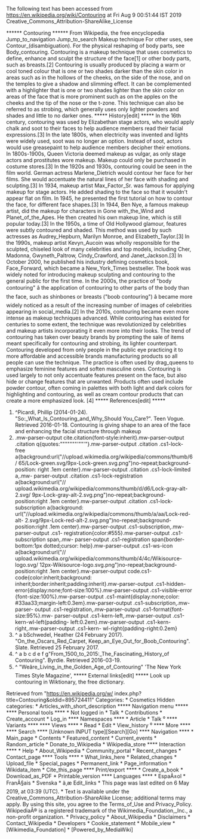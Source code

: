 The following text has been accessed from https://en.wikipedia.org/wiki/Contouring at Fri Aug 9 00:51:44 IST 2019
Creative_Commons_Attribution-ShareAlike_License




















****** Contouring ******
From Wikipedia, the free encyclopedia
Jump_to_navigation Jump_to_search
Makeup technique
For other uses, see Contour_(disambiguation).
For the physical reshaping of body parts, see Body_contouring.
Contouring is a makeup technique that uses cosmetics to define, enhance and
sculpt the structure of the face[1] or other body parts, such as breasts.[2]
Contouring is usually produced by placing a warm or cool toned colour that is
one or two shades darker than the skin color in areas such as in the hollows of
the cheeks, on the side of the nose, and on the temples to give a shadow and
slimming effect. It can be complemented with a highlighter that is one or two
shades lighter than the skin color on areas of the face that is more prominent
such as on the apples on the cheeks and the tip of the nose or the t-zone. This
technique can also be referred to as strobing, which generally uses only
lighter powders and shades and little to no darker ones.
***** History[edit] *****
In the 16th century, contouring was used by Elizabethan stage actors, who would
apply chalk and soot to their faces to help audience members read their facial
expressions.[3]
In the late 1800s, when electricity was invented and lights were widely used,
soot was no longer an option. Instead of soot, actors would use greasepaint to
help audience members decipher their emotions. In 1800s-1900s, Queen Victoria
deemed makeup as vulgar, as only stage actors and prostitutes wore makeup.
Makeup could only be purchased in costume stores.[3]
In the 1920s and 1930s, contouring could be seen in the film world. German
actress Marlene_Dietrich would contour her face for her films. She would
accentuate the natural lines of her face with shading and sculpting.[3]
In 1934, makeup artist Max_Factor_Sr. was famous for applying makeup for stage
actors. He added shading to the face so that it wouldn't appear flat on film.
In 1945, he presented the first tutorial on how to contour the face, for
different face shapes.[3]
In 1944, Ben Nye, a famous makeup artist, did the makeup for characters in Gone
with_the_Wind and Planet_of_the_Apes. He then created his own makeup line,
which is still popular today.[3]
In the 1950s, a time of Old Hollywood glamour, features were subtly contoured
and shaded. This method was used by such actresses as Audrey_Hepburn, Marilyn
Monroe, and Elizabeth_Taylor.[3]
In the 1990s, makeup artist Kevyn_Aucoin was wholly responsible for the
sculpted, chiseled look of many celebrities and top models, including Cher,
Madonna, Gwyneth_Paltrow, Cindy_Crawford, and Janet_Jackson.[3] In October
2000, he published his industry defining cosmetics book, Face_Forward, which
became a New_York_Times bestseller. The book was widely noted for introducing
makeup sculpting and contouring to the general public for the first time.
In the 2000s, the practice of "body contouring" â the application of
contouring to other parts of the body than the face, such as shinbones or
breasts ("boob contouring") â became more widely noticed as a result of the
increasing number of images of celebrities appearing in social_media.[2]
In the 2010s, contouring became even more intense as makeup techniques
advanced. While contouring has existed for centuries to some extent, the
technique was revolutionized by celebrities and makeup artists incorporating it
even more into their looks. The trend of contouring has taken over beauty
brands by prompting the sale of items meant specifically for contouring and
strobing, its lighter counterpart. Contouring developed from only people in the
public eye practicing it to more affordable and accessible brands manufacturing
products so all people can use the technique. The practice is often used by
drag_queens to emphasize feminine features and soften masculine ones.
Contouring is used largely to not only accentuate features present on the face,
but also hide or change features that are unwanted. Products often used include
powder contour, often coming in palettes with both light and dark colors for
highlighting and contouring, as well as cream contour products that can create
a more emphasized look. [4]
***** References[edit] *****
   1. ^Picardi, Phillip (2014-01-24). "So:_What_Is_Contouring_and_Why_Should
      You_Care?". Teen Vogue. Retrieved 2016-01-18. Contouring is giving shape
      to an area of the face and enhancing the facial structure through makeup
   2. .mw-parser-output cite.citation{font-style:inherit}.mw-parser-output
      .citation q{quotes:"\"""\"""'""'"}.mw-parser-output .citation .cs1-lock-
      free a{background:url("//upload.wikimedia.org/wikipedia/commons/thumb/6/
      65/Lock-green.svg/9px-Lock-green.svg.png")no-repeat;background-position:
      right .1em center}.mw-parser-output .citation .cs1-lock-limited a,.mw-
      parser-output .citation .cs1-lock-registration a{background:url("//
      upload.wikimedia.org/wikipedia/commons/thumb/d/d6/Lock-gray-alt-2.svg/
      9px-Lock-gray-alt-2.svg.png")no-repeat;background-position:right .1em
      center}.mw-parser-output .citation .cs1-lock-subscription a{background:
      url("//upload.wikimedia.org/wikipedia/commons/thumb/a/aa/Lock-red-alt-
      2.svg/9px-Lock-red-alt-2.svg.png")no-repeat;background-position:right
      .1em center}.mw-parser-output .cs1-subscription,.mw-parser-output .cs1-
      registration{color:#555}.mw-parser-output .cs1-subscription span,.mw-
      parser-output .cs1-registration span{border-bottom:1px dotted;cursor:
      help}.mw-parser-output .cs1-ws-icon a{background:url("//
      upload.wikimedia.org/wikipedia/commons/thumb/4/4c/Wikisource-logo.svg/
      12px-Wikisource-logo.svg.png")no-repeat;background-position:right .1em
      center}.mw-parser-output code.cs1-code{color:inherit;background:
      inherit;border:inherit;padding:inherit}.mw-parser-output .cs1-hidden-
      error{display:none;font-size:100%}.mw-parser-output .cs1-visible-error
      {font-size:100%}.mw-parser-output .cs1-maint{display:none;color:
      #33aa33;margin-left:0.3em}.mw-parser-output .cs1-subscription,.mw-parser-
      output .cs1-registration,.mw-parser-output .cs1-format{font-size:95%}.mw-
      parser-output .cs1-kern-left,.mw-parser-output .cs1-kern-wl-left{padding-
      left:0.2em}.mw-parser-output .cs1-kern-right,.mw-parser-output .cs1-kern-
      wl-right{padding-right:0.2em}
   3. ^ a bSchwedel, Heather (24 February 2017). "On_the_Oscars_Red_Carpet,
      Keep_an_Eye_Out_for_Boob_Contouring". Slate. Retrieved 25 February 2017.
   4. ^ a b c d e f g"From_1500_to_2015:_The_Fascinating_History_of
      Contouring". Byrdie. Retrieved 2016-03-19.
   5. ^  "Weâre_Living_in_the_Golden_Age_of_Contouring" 'The New York Times
      Style Magazine',
***** External links[edit] *****
 Look up contouring in Wiktionary, the free dictionary.

Retrieved from "https://en.wikipedia.org/w/
index.php?title=Contouring&oldid=895724411"
Categories:
    * Cosmetics
Hidden categories:
    * Articles_with_short_description
***** Navigation menu *****
**** Personal tools ****
    * Not logged in
    * Talk
    * Contributions
    * Create_account
    * Log_in
**** Namespaces ****
    * Article
    * Talk
⁰
**** Variants ****
**** Views ****
    * Read
    * Edit
    * View_history
⁰
**** More ****
**** Search ****
[Unknown INPUT type][Search][Go]
**** Navigation ****
    * Main_page
    * Contents
    * Featured_content
    * Current_events
    * Random_article
    * Donate_to_Wikipedia
    * Wikipedia_store
**** Interaction ****
    * Help
    * About_Wikipedia
    * Community_portal
    * Recent_changes
    * Contact_page
**** Tools ****
    * What_links_here
    * Related_changes
    * Upload_file
    * Special_pages
    * Permanent_link
    * Page_information
    * Wikidata_item
    * Cite_this_page
**** Print/export ****
    * Create_a_book
    * Download_as_PDF
    * Printable_version
**** Languages ****
    * EspaÃ±ol
    * FranÃ§ais
    * Svenska
    * ä¸­æ
Edit_links
    * This page was last edited on 6 May 2019, at 03:39 (UTC).
    * Text is available under the Creative_Commons_Attribution-ShareAlike
      License; additional terms may apply. By using this site, you agree to the
      Terms_of_Use and Privacy_Policy. WikipediaÂ® is a registered trademark of
      the Wikimedia_Foundation,_Inc., a non-profit organization.
    * Privacy_policy
    * About_Wikipedia
    * Disclaimers
    * Contact_Wikipedia
    * Developers
    * Cookie_statement
    * Mobile_view
    * [Wikimedia_Foundation]
    * [Powered_by_MediaWiki]
